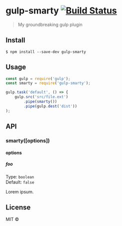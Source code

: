 # gulp-smarty [![Build Status](https://travis-ci.org/lemures-t/gulp-smarty.svg?branch=master)](https://travis-ci.org/lemures-t/gulp-smarty)

> My groundbreaking gulp plugin


## Install

```
$ npm install --save-dev gulp-smarty
```


## Usage

```js
const gulp = require('gulp');
const smarty = require('gulp-smarty');

gulp.task('default', () => {
	gulp.src('src/file.ext')
		.pipe(smarty())
		.pipe(gulp.dest('dist'))
);
```


## API

### smarty([options])

#### options

##### foo

Type: `boolean`<br>
Default: `false`

Lorem ipsum.


## License

MIT © [](http://www.qq.com)
